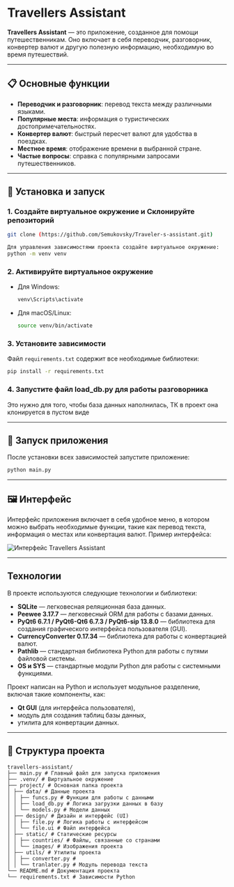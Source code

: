 
# Travellers Assistant

**Travellers Assistant** — это приложение, созданное для помощи путешественникам. Оно включает в себя переводчик, разговорник, конвертер валют и другую полезную информацию, необходимую во время путешествий.

---

## 📋 Основные функции
- **Переводчик и разговорник**: перевод текста между различными языками.
- **Популярные места**: информация о туристических достопримечательностях.
- **Конвертер валют**: быстрый пересчет валют для удобства в поездках.
- **Местное время**: отображение времени в выбранной стране.
- **Частые вопросы**: справка с популярными запросами путешественников.

---

## 🔧 Установка и запуск


### 1. Создайте виртуальное окружение и Склонируйте репозиторий
```bash
git clone (https://github.com/Semukovsky/Traveler-s-assistant.git)

Для управления зависимостями проекта создайте виртуальное окружение:
python -m venv venv
```

### 2. Активируйте виртуальное окружение
- Для Windows:
  ```bash
  venv\Scripts\activate
  ```
- Для macOS/Linux:
  ```bash
  source venv/bin/activate
  ```

### 3. Установите зависимости
Файл `requirements.txt` содержит все необходимые библиотеки:
```bash
pip install -r requirements.txt
```
### 4. Запустите файл load_db.py для работы разговорника
Это нужно для того, чтобы база данных наполнилась, ТК в проект она клонируется в пустом виде

---

## 🚀 Запуск приложения
После установки всех зависимостей запустите приложение:
```bash
python main.py
```

---

## 🖼️ Интерфейс
Интерфейс приложения включает в себя удобное меню, в котором можно выбрать необходимые функции, такие как перевод текста, информация о местах или конвертация валют. Пример интерфейса:

![Интерфейс Travellers Assistant](./assets/interface_example.png) <!-- Укажите реальный путь, если изображение находится в проекте -->

---

## Технологии

В проекте используются следующие технологии и библиотеки:

- **SQLite** — легковесная реляционная база данных.
- **Peewee 3.17.7** — легковесный ORM для работы с базами данных.
- **PyQt6 6.7.1 / PyQt6-Qt6 6.7.3 / PyQt6-sip 13.8.0** — библиотека для создания графического интерфейса пользователя (GUI).
- **CurrencyConverter 0.17.34** — библиотека для работы с конвертацией валют.
- **Pathlib** — стандартная библиотека Python для работы с путями файловой системы.
- **OS и SYS** — стандартные модули Python для работы с системными функциями.

Проект написан на Python и использует модульное разделение, включая такие компоненты, как:
- **Qt GUI** (для интерфейса пользователя),
- модуль для создания таблиц базы данных,
- утилита для конвертации данных.
---

## 📂 Структура проекта
```
travellers-assistant/
├── main.py # Главный файл для запуска приложения
├── .venv/ # Виртуальное окружение
├── project/ # Основная папка проекта
│ ├── data/ # Данные проекта
│ │ ├── funcs.py # Функции для работы с данными
│ │ ├── load_db.py # Логика загрузки данных в базу
│ │ └── models.py # Модели данных
│ ├── design/ # Дизайн и интерфейс (UI)
│ │ ├── file.py # Логика работы с интерфейсом
│ │ └── file.ui # Файл интерфейса
│ ├── static/ # Статические ресурсы
│ │ ├── countries/ # Файлы, связанные со странами
│ │ └── images/ # Изображения проекта
│ ├── utils/ # Утилиты проекта
│ │ ├── converter.py #
│ │ └── tranlater.py # Модуль перевода текста
└── README.md # Документация проекта
└── requirements.txt # Зависимости Python

